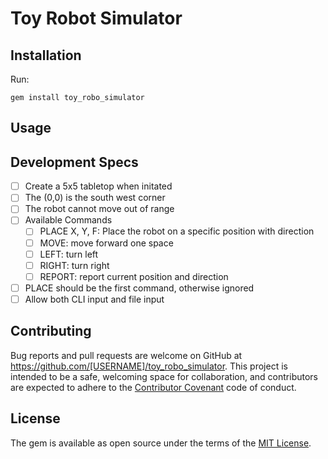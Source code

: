 # Toy Robot Simulator

## Installation

Run:

```
gem install toy_robo_simulator
```

## Usage

## Development Specs

- [ ] Create a 5x5 tabletop when initated
- [ ] The (0,0) is the south west corner
- [ ] The robot cannot move out of range
- [ ] Available Commands
  - [ ] PLACE X, Y, F: Place the robot on a specific position with direction
  - [ ] MOVE: move forward one space
  - [ ] LEFT: turn left
  - [ ] RIGHT: turn right
  - [ ] REPORT: report current position and direction
- [ ] PLACE should be the first command, otherwise ignored
- [ ] Allow both CLI input and file input

## Contributing

Bug reports and pull requests are welcome on GitHub at https://github.com/[USERNAME]/toy_robo_simulator. This project is intended to be a safe, welcoming space for collaboration, and contributors are expected to adhere to the [Contributor Covenant](contributor-covenant.org) code of conduct.

## License

The gem is available as open source under the terms of the [MIT License](http://opensource.org/licenses/MIT).
 
